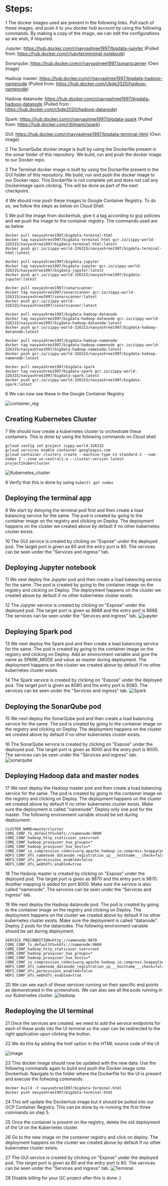 # Steps:
1 The docker images used are present in the following links. Pull each of these images, and push it to you docker hub account by using the following commands. 
By making a copy of the image, we can edit the configurations as we wish, if required. 

Jupyter: https://hub.docker.com/r/navyashree1997/bigdata-jupyter (Pulled from: https://hub.docker.com/r/jupyter/minimal-notebook)

Sonarqube: https://hub.docker.com/r/navyashree1997/sonarscanner (Own image)

Hadoop master: https://hub.docker.com/r/navyashree1997/bigdata-hadoop-namenode (Pulled from: https://hub.docker.com/r/bde2020/hadoop-namenode)

Hadoop datanode: https://hub.docker.com/r/navyashree1997/bigdata-hadoop-datanode (Pulled from : https://hub.docker.com/r/bde2020/hadoop-datanode)

Spark: https://hub.docker.com/r/navyashree1997/bigdata-spark (Pulled from: https://hub.docker.com/r/bitnami/spark)

GUI: https://hub.docker.com/r/navyashree1997/bigdata-terminal-html (Own image)

2 The SonarQube docker image is built by using the Dockerfile present in the sonar folder of this repository. We build, run and push the docker image to our Docker repo.

3 The Terminal docker image is built by using the Dockerfile present in the GUI folder of this repository. We build, run and push the docker image to our Docker repo. This Dockerfile is not complete yet and does not call any Dockerimage upon clicking. This will be done as part of the next checkpoint.

4 We should now push these images to Google Container Registry. To do so, we follow the steps as below on Cloud Shell.

5 We pull the image from dockerhub, give it a tag according to gcp policies and we push the image to the container registry. The commands used are as below
```
docker pull navyashree1997/bigdata-terminal-html
docker tag navyashree1997/bigdata-terminal-html gcr.io/zippy-world-326315/navyashree1997/bigdata-terminal-html:latest
docker push gcr.io/zippy-world-326315/navyashree1997/bigdata-terminal-html:latest

docker pull navyashree1997/bigdata-jupyter
docker tag navyashree1997/bigdata-jupyter gcr.io/zippy-world-326315/navyashree1997/bigdata-jupyter:latest
docker push gcr.io/zippy-world-326315/navyashree1997/bigdata-jupyter:latest

docker pull navyashree1997/sonarscanner
docker tag navyashree1997/sonarscanner gcr.io/zippy-world-326315/navyashree1997/sonarscanner:latest
docker push gcr.io/zippy-world-326315/navyashree1997/sonarscanner:latest

docker pull navyashree1997/bigdata-hadoop-datanode
docker tag navyashree1997/bigdata-hadoop-datanode gcr.io/zippy-world-326315/navyashree1997/bigdata-hadoop-datanode:latest
docker push gcr.io/zippy-world-326315/navyashree1997/bigdata-hadoop-datanode:latest

docker pull navyashree1997/bigdata-hadoop-namenode
docker tag navyashree1997/bigdata-hadoop-namenode gcr.io/zippy-world-326315/navyashree1997/bigdata-hadoop-namenode:latest
docker push gcr.io/zippy-world-326315/navyashree1997/bigdata-hadoop-namenode:latest

docker pull navyashree1997/bigdata-spark
docker tag navyashree1997/bigdata-spark gcr.io/zippy-world-326315/navyashree1997/bigdata-spark:latest
docker push gcr.io/zippy-world-326315/navyashree1997/bigdata-spark:latest
```

6 We can now see these in the Google Container Registry

![container_reg](https://user-images.githubusercontent.com/59956632/143789910-a03cc726-8cb3-49cf-8e32-c030c6505c8e.JPG)

## Creating Kubernetes Cluster
7 We should now create a kubernetes cluster to orchestrate these containers. This is done by using the following commands on Cloud shell.
```
gcloud config set project zippy-world-326315
gcloud services enable container.googleapis.com
gcloud container clusters create --machine-type n1-standard-2 --num-nodes 2 --zone us-central1-a --cluster-version latest project1kubercluster
```
![Kubernetes_cluster](https://user-images.githubusercontent.com/59956632/143789913-811c1010-3ec9-44d1-9a64-20994ed93545.JPG)

8 Verify that this is done by using ```kubectl get nodes```

## Deploying the terminal app
9 We start by deloying the terminal pod first and then create a load balancing service for the same. The pod is created by going to the container image on the registry and clicking on Deploy. The deployment happens on the cluster we created above by default if no other kubernetes cluster exists. 

10 The GUI service is created by clicking on "Expose" under the deployed pod. The target port is given as 80 and the entry port is 80. The services can be seen under the "Services and ingress" tab. 

## Deploying Jupyter notebook
11 We next deploy the Jupyter pod and then create a load balancing service for the same. The pod is created by going to the container image on the registry and clicking on Deploy. The deployment happens on the cluster we created above by default if no other kubernetes cluster exists. 

12 The Jupyter service is created by clicking on "Expose" under the deployed pod. The target port is given as 8888 and the entry port is 8888. The services can be seen under the "Services and ingress" tab. 
![jupyter](https://user-images.githubusercontent.com/59956632/143789920-24da724b-c9a7-4958-aff6-74a92b4bad7d.JPG)

## Deploying Spark pod
13 We next deploy the Spark pod and then create a load balancing service for the same. The pod is created by going to the container image on the registry and clicking on Deploy. Add an environment variable and give the name as SPARK_MODE and value as master during deployment. The deployment happens on the cluster we created above by default if no other kubernetes cluster exists. 

14 The Spark service is created by clicking on "Expose" under the deployed pod. The target port is given as 8080 and the entry port is 8080. The services can be seen under the "Services and ingress" tab. 
![Spark](https://user-images.githubusercontent.com/59956632/143789926-85d30f83-6eb6-45e3-9175-b9ff2292e83b.JPG)

## Deploying the SonarQube pod
15 We next deploy the SonarQube pod and then create a load balancing service for the same. The pod is created by going to the container image on the registry and clicking on Deploy. The deployment happens on the cluster we created above by default if no other kubernetes cluster exists. 

16 The SonarQube service is created by clicking on "Expose" under the deployed pod. The target port is given as 9000 and the entry port is 9000. The services can be seen under the "Services and ingress" tab. 
![sonarqube](https://user-images.githubusercontent.com/59956632/143789933-d0d36159-5997-4c56-b871-da1f289962e0.JPG)

## Deploying Hadoop data and master nodes
17 We next deploy the Hadoop master pod and then create a load balancing service for the same. The pod is created by going to the container image on the registry and clicking on Deploy. The deployment happens on the cluster we created above by default if no other kubernetes cluster exists. Make sure the deployment is called "namenode". Deploy only one pod for the master. The following environment variable should be set during deployment. 

```
CLUSTER_NAME=mastercluster
CORE_CONF_fs_defaultFS=hdfs://namenode:9000
CORE_CONF_hadoop_http_staticuser_user=root
CORE_CONF_hadoop_proxyuser_hue_groups=*
CORE_CONF_hadoop_proxyuser_hue_hosts=*
CORE_CONF_io_compression_codecs=org.apache.hadoop.io.compress.SnappyCodec
HDFS_CONF_dfs_namenode_datanode_registration_ip___hostname___check=false
HDFS_CONF_dfs_permissions_enabled=false
HDFS_CONF_dfs_webhdfs_enabled=true
```

18 The Hadoop master is created by clicking on "Expose" under the deployed pod. The target port is given as 9870 and the entry port is 9870. Another mapping is added for port 9000. Make sure the service is also called "namenode". The services can be seen under the "Services and ingress" tab. 

19 We next deploy the Hadoop datanode pod. The pod is created by going to the container image on the registry and clicking on Deploy. The deployment happens on the cluster we created above by default if no other kubernetes cluster exists. Make sure the deployment is called "datanode". Deploy 2 pods for the datanodes. The following environment variable should be set during deployment.

```
SERVICE_PRECONDITION=http://namenode:9870
CORE_CONF_fs_defaultFS=hdfs://namenode:9000
CORE_CONF_hadoop_http_staticuser_user=root
CORE_CONF_hadoop_proxyuser_hue_groups=*
CORE_CONF_hadoop_proxyuser_hue_hosts=*
CORE_CONF_io_compression_codecs=org.apache.hadoop.io.compress.SnappyCodec
HDFS_CONF_dfs_namenode_datanode_registration_ip___hostname___check=false
HDFS_CONF_dfs_permissions_enabled=false
HDFS_CONF_dfs_webhdfs_enabled=true
```
20 We can see each of these services running on their specific end points as demonstrated in the screenshots. We can also see all the pods running in our Kubernetes cluster.
![hadoop](https://user-images.githubusercontent.com/59956632/143789935-9636c5c7-5bc2-4e81-b190-2750ebe5b96e.JPG)

## Redeploying the UI terminal 

21 Once the services are created, we need to add the service endpoints for each of these pods into the UI terminal so the user can be redirected to the right application upon clicking the button. 

22 We do this by adding the href option in the HTML source code of the UI

![image](https://user-images.githubusercontent.com/59956632/143789962-92f9bffa-d16c-45c0-b29e-2f1f6920b9a6.png)

23 This docker image should now be updated with the new data. Use the following commands again to build and push the Docker image onto Dockerhub. Navigate to the folder where the Dockerfile for the UI is present and execute the follwoing commands.
```
docker build -t navyashree1997/bigdata-terminal-html
docker push navyashree1997/bigdata-terminal-html
```
24 This will update the Dockerhub image but it should be pulled into our GCP Container Registry. This can be done by re-running the first three commands on step 5.

25 Once the container is present on the registry, delete the old deployment of the UI on the Kubernetes cluster.

26 Go to the new image on the container registry and click on deploy. The deployment happens on the cluster we created above by default if no other kubernetes cluster exists. 

27 The GUI service is created by clicking on "Expose" under the deployed pod. The target port is given as 80 and the entry port is 80. The services can be seen under the "Services and ingress" tab.
![Terminal](https://user-images.githubusercontent.com/59956632/143789947-162bec28-ced9-4538-a16b-ed9bfc2f3426.JPG)

28 Disable billing for your GC project after this is done :) 

